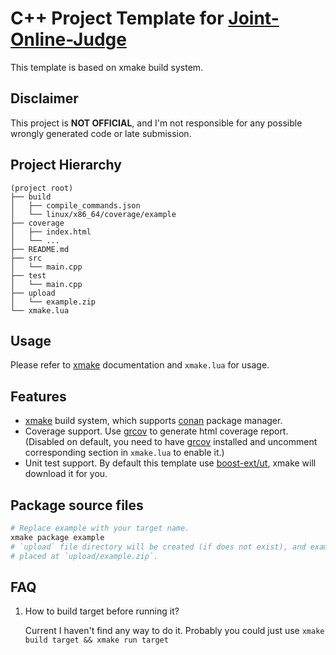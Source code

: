 # C++ Project Template for [Joint-Online-Judge](https://joj.sjtu.edu.cn/)

This template is based on xmake build system.

## Disclaimer

This project is **NOT OFFICIAL**, and I'm not responsible for any possible wrongly generated code or late submission.

## Project Hierarchy

```
(project root)
├── build
│   ├── compile_commands.json
│   └── linux/x86_64/coverage/example
├── coverage
│   ├── index.html
│   └── ...
├── README.md
├── src
│   └── main.cpp
├── test
│   └── main.cpp
├── upload
│   └── example.zip
└── xmake.lua
```

## Usage

Please refer to [xmake](https://xmake.io/#/) documentation and `xmake.lua` for usage.

## Features

- [xmake](https://github.com/xmake-io/xmake) build system, which supports [conan](https://github.com/conan-io/conan) package manager.
- Coverage support. Use [grcov](https://github.com/mozilla/grcov) to generate html coverage report. (Disabled on default, you need to have [grcov](https://github.com/mozilla/grcov) installed and uncomment corresponding section in `xmake.lua` to enable it.)
- Unit test support. By default this template use [boost-ext/ut](https://github.com/boost-ext/ut), xmake will download it for you.

## Package source files

```sh
# Replace example with your target name.
xmake package example
# `upload` file directory will be created (if does not exist), and example.zip will be
# placed at `upload/example.zip`.
```

## FAQ

1. How to build target before running it?

   Current I haven't find any way to do it. Probably you could just use `xmake build target && xmake run target`
